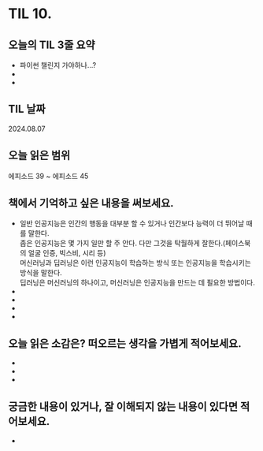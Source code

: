 # TIL 10. 


## 오늘의 TIL 3줄 요약

- 파이썬 챌린지 가야하나...?
- 
- 

## TIL 날짜

2024.08.07


## 오늘 읽은 범위

에피소드 39 ~ 에피소드 45


## 책에서 기억하고 싶은 내용을 써보세요.

- 일반 인공지능은 인간의 행동을 대부분 할 수 있거나 인간보다 능력이 더 뛰어날 때를 말한다.<br/>
  좁은 인공지능은 몇 가지 일만 할 주 안다. 다만 그것을 탁월하게 잘한다.(페이스북의 얼굴 인증, 빅스비, 시리 등)<br/>
  머신러닝과 딥러닝은 이런 인공지능이 학습하는 방식 또는 인공지능을 학습시키는 방식을 말한다.<br/>
  딥러닝은 머신러닝의 하나이고, 머신러닝은 인공지능을 만드는 데 필요한 방법이다.
- 
- 
- 
- 

## 오늘 읽은 소감은? 떠오르는 생각을 가볍게 적어보세요.

- 
- 
- 


## 궁금한 내용이 있거나, 잘 이해되지 않는 내용이 있다면 적어보세요.

- 
